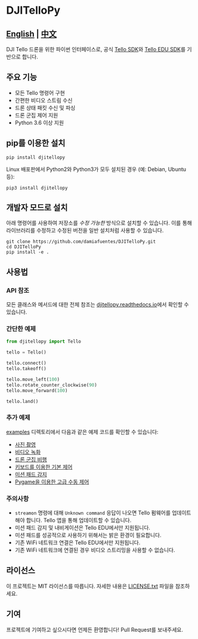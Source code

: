 # DJITelloPy
## [English](README.md) | [中文](README_CN.md)

DJI Tello 드론을 위한 파이썬 인터페이스로, 공식 [Tello SDK](https://dl-cdn.ryzerobotics.com/downloads/tello/20180910/Tello%20SDK%20Documentation%20EN_1.3.pdf)와 [Tello EDU SDK](https://dl-cdn.ryzerobotics.com/downloads/Tello/Tello%20SDK%202.0%20User%20Guide.pdf)를 기반으로 합니다. 

## 주요 기능
- 모든 Tello 명령어 구현
- 간편한 비디오 스트림 수신
- 드론 상태 패킷 수신 및 파싱
- 드론 군집 제어 지원
- Python 3.6 이상 지원

## pip를 이용한 설치
```
pip install djitellopy
```

Linux 배포판에서 Python2와 Python3가 모두 설치된 경우 (예: Debian, Ubuntu 등):
```
pip3 install djitellopy
```

## 개발자 모드로 설치
아래 명령어를 사용하여 저장소를 _수정 가능한_ 방식으로 설치할 수 있습니다. 이를 통해 라이브러리를 수정하고 수정된 버전을 일반 설치처럼 사용할 수 있습니다.

```
git clone https://github.com/damiafuentes/DJITelloPy.git
cd DJITelloPy
pip install -e .
```

## 사용법
### API 참조
모든 클래스와 메서드에 대한 전체 참조는 [djitellopy.readthedocs.io](https://djitellopy.readthedocs.io/en/latest/)에서 확인할 수 있습니다.

### 간단한 예제
```python
from djitellopy import Tello

tello = Tello()

tello.connect()
tello.takeoff()

tello.move_left(100)
tello.rotate_counter_clockwise(90)
tello.move_forward(100)

tello.land()
```

### 추가 예제
[examples](examples/) 디렉토리에서 다음과 같은 예제 코드를 확인할 수 있습니다:

- [사진 촬영](examples/take-picture.py)
- [비디오 녹화](examples/record-video.py)
- [드론 군집 비행](examples/simple-swarm.py)
- [키보드를 이용한 기본 제어](examples/manual-control-opencv.py)
- [미션 패드 감지](examples/mission-pads.py)
- [Pygame을 이용한 고급 수동 제어](examples/manual-control-pygame.py)

### 주의사항
- `streamon` 명령에 대해 `Unknown command` 응답이 나오면 Tello 펌웨어를 업데이트해야 합니다. Tello 앱을 통해 업데이트할 수 있습니다.
- 미션 패드 감지 및 내비게이션은 Tello EDU에서만 지원됩니다.
- 미션 패드를 성공적으로 사용하기 위해서는 밝은 환경이 필요합니다.
- 기존 WiFi 네트워크 연결은 Tello EDU에서만 지원됩니다.
- 기존 WiFi 네트워크에 연결된 경우 비디오 스트리밍을 사용할 수 없습니다.

## 라이선스

이 프로젝트는 MIT 라이선스를 따릅니다. 자세한 내용은 [LICENSE.txt](LICENSE.txt) 파일을 참조하세요.

## 기여

프로젝트에 기여하고 싶으시다면 언제든 환영합니다! Pull Request를 보내주세요. 